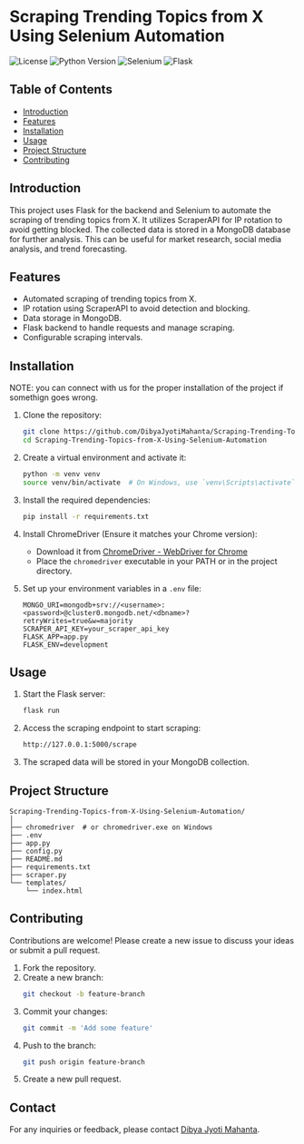 # Scraping Trending Topics from X Using Selenium Automation

![License](https://img.shields.io/badge/license-MIT-blue.svg)
![Python Version](https://img.shields.io/badge/python-3.9+-blue.svg)
![Selenium](https://img.shields.io/badge/selenium-4.x-brightgreen.svg)
![Flask](https://img.shields.io/badge/flask-2.3.2-green.svg)

## Table of Contents
- [Introduction](#introduction)
- [Features](#features)
- [Installation](#installation)
- [Usage](#usage)
- [Project Structure](#project-structure)
- [Contributing](#contributing)

## Introduction

This project uses Flask for the backend and Selenium to automate the scraping of trending topics from X. It utilizes ScraperAPI for IP rotation to avoid getting blocked. The collected data is stored in a MongoDB database for further analysis. This can be useful for market research, social media analysis, and trend forecasting.

## Features

- Automated scraping of trending topics from X.
- IP rotation using ScraperAPI to avoid detection and blocking.
- Data storage in MongoDB.
- Flask backend to handle requests and manage scraping.
- Configurable scraping intervals.

## Installation

NOTE: you can connect with us for the proper installation of the project if somethign goes wrong.

1. Clone the repository:
    ```bash
    git clone https://github.com/DibyaJyotiMahanta/Scraping-Trending-Topics-from-X-Using-Selenium-Automation.git
    cd Scraping-Trending-Topics-from-X-Using-Selenium-Automation
    ```

2. Create a virtual environment and activate it:
    ```bash
    python -m venv venv
    source venv/bin/activate  # On Windows, use `venv\Scripts\activate`
    ```

3. Install the required dependencies:
    ```bash
    pip install -r requirements.txt
    ```

4. Install ChromeDriver (Ensure it matches your Chrome version):
    - Download it from [ChromeDriver - WebDriver for Chrome](https://sites.google.com/a/chromium.org/chromedriver/)
    - Place the `chromedriver` executable in your PATH or in the project directory.

5. Set up your environment variables in a `.env` file:
    ```plaintext
    MONGO_URI=mongodb+srv://<username>:<password>@cluster0.mongodb.net/<dbname>?retryWrites=true&w=majority
    SCRAPER_API_KEY=your_scraper_api_key
    FLASK_APP=app.py
    FLASK_ENV=development
    ```

## Usage

1. Start the Flask server:
    ```bash
    flask run
    ```

2. Access the scraping endpoint to start scraping:
    ```bash
    http://127.0.0.1:5000/scrape
    ```

3. The scraped data will be stored in your MongoDB collection.

## Project Structure

```plaintext
Scraping-Trending-Topics-from-X-Using-Selenium-Automation/
│
├── chromedriver  # or chromedriver.exe on Windows
├── .env
├── app.py
├── config.py
├── README.md
├── requirements.txt
├── scraper.py
└── templates/
    └── index.html
```

## Contributing

Contributions are welcome! Please create a new issue to discuss your ideas or submit a pull request.

1. Fork the repository.
2. Create a new branch:
    ```bash
    git checkout -b feature-branch
    ```
3. Commit your changes:
    ```bash
    git commit -m 'Add some feature'
    ```
4. Push to the branch:
    ```bash
    git push origin feature-branch
    ```
5. Create a new pull request.

## Contact

For any inquiries or feedback, please contact [Dibya Jyoti Mahanta](mailto:your-email@example.com).
